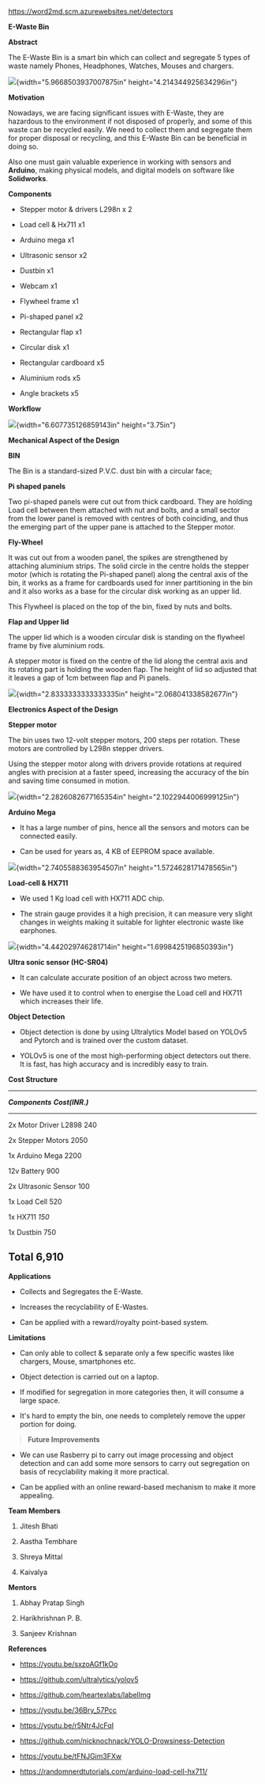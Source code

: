 https://word2md.scm.azurewebsites.net/detectors

**E-Waste Bin**

**Abstract**

The E-Waste Bin is a smart bin which can collect and segregate 5 types
of waste namely Phones, Headphones, Watches, Mouses and chargers.

![](./images/media/image1.jpeg){width="5.9668503937007875in"
height="4.214344925634296in"}

**Motivation**

Nowadays, we are facing significant issues with E-Waste, they are
hazardous to the environment if not disposed of properly, and some of
this waste can be recycled easily. We need to collect them and segregate
them for proper disposal or recycling, and this E-Waste Bin can be
beneficial in doing so.

Also one must gain valuable experience in working with sensors and
**Arduino**, making physical models, and digital models on software like
**Solidworks**.

**Components**

-   Stepper motor & drivers L298n x 2

-   Load cell & Hx711 x1

-   Arduino mega x1

-   Ultrasonic sensor x2

-   Dustbin x1

-   Webcam x1

-   Flywheel frame x1

-   Pi-shaped panel x2

-   Rectangular flap x1

-   Circular disk x1

-   Rectangular cardboard x5

-   Aluminium rods x5

-   Angle brackets x5

**Workflow**

![](./images/media/image2.JPG){width="6.607735126859143in"
height="3.75in"}

**Mechanical Aspect of the Design**

**BIN**

The Bin is a standard-sized P.V.C. dust bin with a circular face;

**Pi shaped panels**

Two pi-shaped panels were cut out from thick cardboard. They are holding
Load cell between them attached with nut and bolts, and a small sector
from the lower panel is removed with centres of both coinciding, and
thus the emerging part of the upper pane is attached to the Stepper
motor.

**Fly-Wheel**

It was cut out from a wooden panel, the spikes are strengthened by
attaching aluminium strips. The solid circle in the centre holds the
stepper motor (which is rotating the Pi-shaped panel) along the central
axis of the bin, it works as a frame for cardboards used for inner
partitioning in the bin and it also works as a base for the circular
disk working as an upper lid.

This Flywheel is placed on the top of the bin, fixed by nuts and bolts.

**Flap and Upper lid**

The upper lid which is a wooden circular disk is standing on the
flywheel frame by five aluminium rods.

A stepper motor is fixed on the centre of the lid along the central axis
and its rotating part is holding the wooden flap. The height of lid so
adjusted that it leaves a gap of 1cm between flap and Pi panels.

![](./images/media/image3.jpeg){width="2.8333333333333335in"
height="2.068041338582677in"}

**Electronics Aspect of the Design**

**Stepper motor**

The bin uses two 12-volt stepper motors, 200 steps per rotation. These
motors are controlled by L298n stepper drivers.

Using the stepper motor along with drivers provide rotations at required
angles with precision at a faster speed, increasing the accuracy of the
bin and saving time consumed in motion.

![](./images/media/image4.png){width="2.2826082677165354in"
height="2.1022944006999125in"}

**Arduino Mega**

-   It has a large number of pins, hence all the sensors and motors can
    be connected easily.

-   Can be used for years as, 4 KB of EEPROM space available.

![](./images/media/image5.jpeg){width="2.7405588363954507in"
height="1.5724628171478565in"}

**Load-cell & HX711**

-   We used 1 Kg load cell with HX711 ADC chip.

-   The strain gauge provides it a high precision, it can measure very
    slight changes in weights making it suitable for lighter electronic
    waste like earphones.

![](./images/media/image6.jpeg){width="4.442029746281714in"
height="1.6998425196850393in"}

**Ultra sonic sensor (HC-SR04)**

-   It can calculate accurate position of an object across two meters.

-   We have used it to control when to energise the Load cell and HX711
    which increases their life.

**Object Detection**

-   Object detection is done by using Ultralytics Model based on YOLOv5
    and Pytorch and is trained over the custom dataset.

-   YOLOv5 is one of the most high-performing object detectors out
    there. It is fast, has high accuracy and is incredibly easy to
    train.

**Cost Structure**

  -----------------------------------------------------------------------
  ***Components***                               ***Cost(INR.)***
  ---------------------------------------------- ------------------------
  2x Motor Driver L2898                          240

  2x Stepper Motors                              2050

  1x Arduino Mega                                2200

  12v Battery                                    900

  2x Ultrasonic Sensor                           100

  1x Load Cell                                   520

  1x HX711                                       *150*

  1x Dustbin                                     750

  Total                                          6,910
  -----------------------------------------------------------------------

**Applications**

-   Collects and Segregates the E-Waste.

-   Increases the recyclability of E-Wastes.

-   Can be applied with a reward/royalty point-based system.

**Limitations**

-   Can only able to collect & separate only a few specific wastes like
    chargers, Mouse, smartphones etc.

-   Object detection is carried out on a laptop.

-   If modified for segregation in more categories then, it will consume
    a large space.

-   It's hard to empty the bin, one needs to completely remove the upper
    portion for doing.

> **Future Improvements**

-   We can use Rasberry pi to carry out image processing and object
    detection and can add some more sensors to carry out segregation on
    basis of recyclability making it more practical.

-   Can be applied with an online reward-based mechanism to make it more
    appealing.

**Team Members**

1.  Jitesh Bhati

2.  Aastha Tembhare

3.  Shreya Mittal

4.  Kaivalya

**Mentors**

1.  Abhay Pratap Singh

2.  Harikhrishnan P. B.

3.  Sanjeev Krishnan

**References**

-   <https://youtu.be/sxzoAGf1kOo>

-   <https://github.com/ultralytics/yolov5>

-   <https://github.com/heartexlabs/labelImg>

-   <https://youtu.be/36Bry_57Pcc>

-   <https://youtu.be/r5Ntr4JcFqI>

-   <https://github.com/nicknochnack/YOLO-Drowsiness-Detection>

-   <https://youtu.be/tFNJGim3FXw>

-   <https://randomnerdtutorials.com/arduino-load-cell-hx711/>
